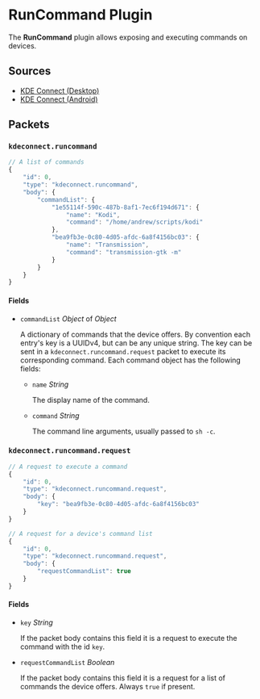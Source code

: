 # RunCommand Plugin

The **RunCommand** plugin allows exposing and executing commands on devices.

## Sources

* [KDE Connect (Desktop)](https://invent.kde.org/network/kdeconnect-kde/tree/master/plugins/remotecommands)
* [KDE Connect (Android)](https://invent.kde.org/network/kdeconnect-android/tree/master/src/org/kde/kdeconnect/Plugins/RunCommandPlugin)

## Packets

### `kdeconnect.runcommand`

```js
// A list of commands
{
    "id": 0,
    "type": "kdeconnect.runcommand",
    "body": {
        "commandList": {
            "1e55114f-590c-487b-8af1-7ec6f194d671": {
                "name": "Kodi",
                "command": "/home/andrew/scripts/kodi"
            },
            "bea9fb3e-0c80-4d05-afdc-6a8f4156bc03": {
                "name": "Transmission",
                "command": "transmission-gtk -m"
            }
        }
    }
}
```

#### Fields
    
* `commandList` *Object* of *Object*
      
  A dictionary of commands that the device offers. By convention each entry's
  key is a UUIDv4, but can be any unique string. The key can be sent in a
  `kdeconnect.runcommand.request` packet to execute its corresponding command.
  Each command object has the following fields:
  
  * `name` *String*
    
     The display name of the command.
    
  * `command` *String*
  
     The command line arguments, usually passed to `sh -c`.

### `kdeconnect.runcommand.request`

```js
// A request to execute a command
{
    "id": 0,
    "type": "kdeconnect.runcommand.request",
    "body": {
        "key": "bea9fb3e-0c80-4d05-afdc-6a8f4156bc03"
    }
}

// A request for a device's command list
{
    "id": 0,
    "type": "kdeconnect.runcommand.request",
    "body": {
        "requestCommandList": true
    }
}
```

#### Fields
    
* `key` *String*
      
  If the packet body contains this field it is a request to execute the
  command with the id `key`.
    
* `requestCommandList` *Boolean*
      
  If the packet body contains this field it is a request for a list of commands
  the device offers. Always `true` if present.
